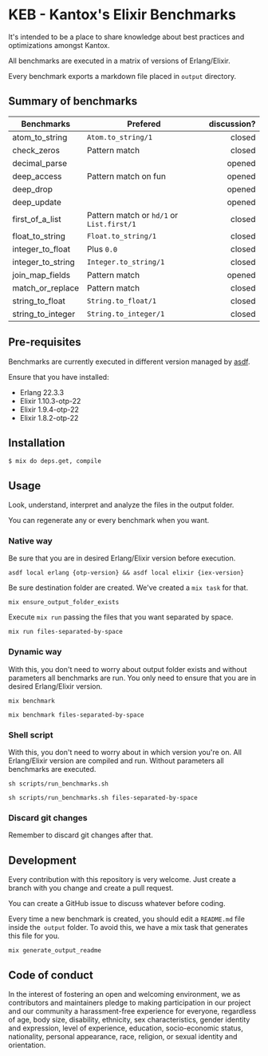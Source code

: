 # KEB - Kantox's Elixir Benchmarks

It's intended to be a place to share knowledge about best practices and optimizations amongst Kantox.

All benchmarks are executed in a matrix of versions of Erlang/Elixir.

Every benchmark exports a markdown file placed in `output` directory.

## Summary of benchmarks

| Benchmarks        | Prefered                                  | discussion? |
| ----------------- |-------------------------------------------| -----------:|
| atom_to_string    | `Atom.to_string/1`                        | closed      |
| check_zeros       | Pattern match                             | closed      |
| decimal_parse     |                                           | opened      |
| deep_access       | Pattern match on fun                      | opened      |
| deep_drop         |                                           | opened      |
| deep_update       |                                           | opened      |
| first_of_a_list   | Pattern match or `hd/1` or `List.first/1` | closed      |
| float_to_string   | `Float.to_string/1`                       | closed      |
| integer_to_float  | Plus `0.0`                                | closed      |
| integer_to_string | `Integer.to_string/1`                     | closed      |
| join_map_fields   | Pattern match                             | opened      |
| match_or_replace  | Pattern match                             | closed      |
| string_to_float   | `String.to_float/1`                       | closed      |
| string_to_integer | `String.to_integer/1`                     | closed      |

## Pre-requisites

Benchmarks are currently executed in different version managed by [asdf](https://asdf-vm.com).

Ensure that you have installed:

* Erlang 22.3.3
* Elixir 1.10.3-otp-22
* Elixir 1.9.4-otp-22
* Elixir 1.8.2-otp-22

## Installation

```
$ mix do deps.get, compile
```

## Usage

Look, understand, interpret and analyze the files in the output folder.

You can regenerate any or every benchmark when you want.

### Native way

Be sure that you are in desired Erlang/Elixir version before execution.

```
asdf local erlang {otp-version} && asdf local elixir {iex-version}
```

Be sure destination folder are created. We've created a `mix task` for that.

```
mix ensure_output_folder_exists
```

Execute `mix run` passing the files that you want separated by space.

```
mix run files-separated-by-space
```

### Dynamic way

With this, you don't need to worry about output folder exists and without parameters all benchmarks are run. You only need to ensure that you are in desired Erlang/Elixir version.

```
mix benchmark

mix benchmark files-separated-by-space
```

### Shell script

With this, you don't need to worry about in which version you're on. All Erlang/Elixir version are compiled and run. Without parameters all benchmarks are executed.

```
sh scripts/run_benchmarks.sh

sh scripts/run_benchmarks.sh files-separated-by-space
```

### Discard git changes

Remember to discard git changes after that.

## Development

Every contribution with this repository is very welcome. Just create a branch with you change and create a pull request.

You can create a GitHub issue to discuss whatever before coding.

Every time a new benchmark is created, you should edit a `README.md` file inside the` output` folder. To avoid this, we have a mix task that generates this file for you.

```
mix generate_output_readme
```

## Code of conduct

In the interest of fostering an open and welcoming environment, we as contributors and maintainers pledge to making participation in our project and our community a harassment-free experience for everyone, regardless of age, body size, disability, ethnicity, sex characteristics, gender identity and expression, level of experience, education, socio-economic status, nationality, personal appearance, race, religion, or sexual identity and orientation.